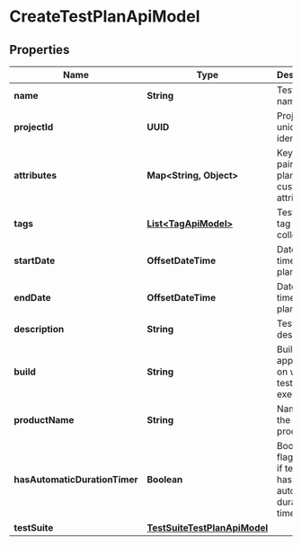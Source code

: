 

# CreateTestPlanApiModel


## Properties

| Name | Type | Description | Notes |
|------------ | ------------- | ------------- | -------------|
|**name** | **String** | Test plan name |  |
|**projectId** | **UUID** | Project unique identifier |  |
|**attributes** | **Map&lt;String, Object&gt;** | Key value pair of test plan custom attributes |  |
|**tags** | [**List&lt;TagApiModel&gt;**](TagApiModel.md) | Test plan tag names collection |  [optional] |
|**startDate** | **OffsetDateTime** | Date and time of test plan start |  [optional] |
|**endDate** | **OffsetDateTime** | Date and time of test plan end |  [optional] |
|**description** | **String** | Test plan description |  [optional] |
|**build** | **String** | Build of the application on which test plan is executed |  [optional] |
|**productName** | **String** | Name of the testing product |  [optional] |
|**hasAutomaticDurationTimer** | **Boolean** | Boolean flag defines if test plan has automatic duration timer |  [optional] |
|**testSuite** | [**TestSuiteTestPlanApiModel**](TestSuiteTestPlanApiModel.md) |  |  [optional] |




